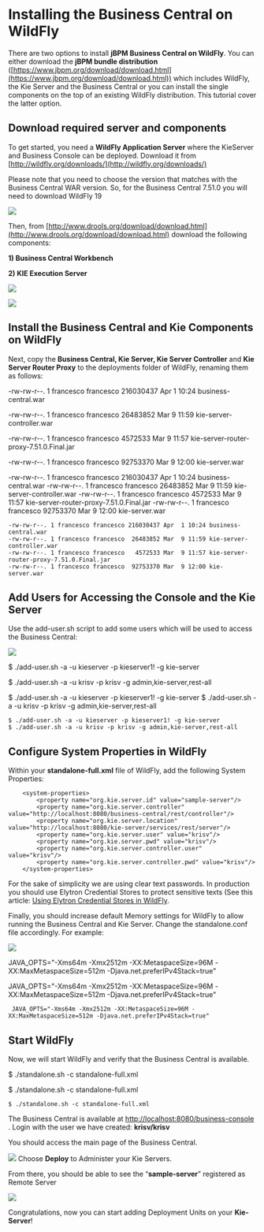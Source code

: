 # Installing the Business Central on WildFly 
There are two options to install **jBPM Business Central on WildFly**. You can either download the **jBPM bundle distribution** ([https://www.jbpm.org/download/download.html](https://www.jbpm.org/download/download.html)) which includes WildFly, the Kie Server and the Business Central or you can install the single components on the top of an existing WildFly distribution. This tutorial cover the latter option.

Download required server and components
---------------------------------------

To get started, you need a **WildFly Application Server** where the KieServer and Business Console can be deployed. Download it from [http://wildfly.org/downloads/](http://wildfly.org/downloads/)

Please note that you need to choose the version that matches with the Business Central WAR version. So, for the Business Central 7.51.0 you will need to download WildFly 19

![](https://go.ezodn.com/utilcave_com/ezoicbwa.png)

Then, from [http://www.drools.org/download/download.html](http://www.drools.org/download/download.html) download the following components:

**1) Business Central Workbench**

**2) KIE Execution Server**

![](https://go.ezodn.com/utilcave_com/ezoicbwa.png)

![](https://www.mastertheboss.com/images/stories/drools/business-central-download.png)

Install the Business Central and Kie Components on WildFly
----------------------------------------------------------

Next, copy the **Business Central, Kie Server, Kie Server Controller** and **Kie Server Router Proxy** to the deployments folder of WildFly, renaming them as follows:

-rw-rw-r--. 1 francesco francesco 216030437 Apr 1  10:24 business-central.war

-rw-rw-r--. 1 francesco francesco 26483852 Mar 9  11:59 kie-server-controller.war

-rw-rw-r--. 1 francesco francesco 4572533 Mar 9  11:57 kie-server-router-proxy-7.51.0.Final.jar

-rw-rw-r--. 1 francesco francesco 92753370 Mar 9  12:00 kie-server.war

-rw-rw-r--. 1 francesco francesco 216030437 Apr 1 10:24 business-central.war -rw-rw-r--. 1 francesco francesco 26483852 Mar 9 11:59 kie-server-controller.war -rw-rw-r--. 1 francesco francesco 4572533 Mar 9 11:57 kie-server-router-proxy-7.51.0.Final.jar -rw-rw-r--. 1 francesco francesco 92753370 Mar 9 12:00 kie-server.war

```
-rw-rw-r--. 1 francesco francesco 216030437 Apr  1 10:24 business-central.war
-rw-rw-r--. 1 francesco francesco  26483852 Mar  9 11:59 kie-server-controller.war
-rw-rw-r--. 1 francesco francesco   4572533 Mar  9 11:57 kie-server-router-proxy-7.51.0.Final.jar
-rw-rw-r--. 1 francesco francesco  92753370 Mar  9 12:00 kie-server.war

```

Add Users for Accessing the Console and the Kie Server
------------------------------------------------------

Use the add-user.sh script to add some users which will be used to access the Business Central:

![](https://go.ezodn.com/utilcave_com/ezoicbwa.png)

$ ./add-user.sh -a -u kieserver -p kieserver1! -g kie-server

$ ./add-user.sh -a -u krisv -p krisv -g admin,kie-server,rest-all

$ ./add-user.sh -a -u kieserver -p kieserver1! -g kie-server $ ./add-user.sh -a -u krisv -p krisv -g admin,kie-server,rest-all

```
$ ./add-user.sh -a -u kieserver -p kieserver1! -g kie-server
$ ./add-user.sh -a -u krisv -p krisv -g admin,kie-server,rest-all
```

Configure System Properties in WildFly
--------------------------------------

Within your **standalone-full.xml** file of WildFly, add the following System Properties:

<property  name="org.kie.server.id"  value="sample-server"/>

<property  name="org.kie.server.controller"  value="http://localhost:8080/business-central/rest/controller"/>

<property  name="org.kie.server.location"  value="http://localhost:8080/kie-server/services/rest/server"/>

<property  name="org.kie.server.user"  value="krisv"/>

<property  name="org.kie.server.pwd"  value="krisv"/>

<property  name="org.kie.server.controller.user"  value="krisv"/>

<property  name="org.kie.server.controller.pwd"  value="krisv"/>

<system-properties> <property name="org.kie.server.id" value="sample-server"/> <property name="org.kie.server.controller" value="http://localhost:8080/business-central/rest/controller"/> <property name="org.kie.server.location" value="http://localhost:8080/kie-server/services/rest/server"/> <property name="org.kie.server.user" value="krisv"/> <property name="org.kie.server.pwd" value="krisv"/> <property name="org.kie.server.controller.user" value="krisv"/> <property name="org.kie.server.controller.pwd" value="krisv"/> </system-properties>

```
    <system-properties>
        <property name="org.kie.server.id" value="sample-server"/>
        <property name="org.kie.server.controller" value="http://localhost:8080/business-central/rest/controller"/>
        <property name="org.kie.server.location" value="http://localhost:8080/kie-server/services/rest/server"/>
        <property name="org.kie.server.user" value="krisv"/> 
        <property name="org.kie.server.pwd" value="krisv"/>
        <property name="org.kie.server.controller.user" value="krisv"/>
        <property name="org.kie.server.controller.pwd" value="krisv"/>
    </system-properties>

```

For the sake of simplicity we are using clear text passwords. In production you should use Elytron Credential Stores to protect sensitive texts (See this article: [Using Elytron Credential Stores in WildFly](https://www.mastertheboss.com/jbossas/jboss-security/using-credential-stores-to-store-your-passwords-in-wildfly-11/).

Finally, you should increase default Memory settings for WildFly to allow running the Business Central and Kie Server. Change the standalone.conf file accordingly. For example:

![](https://go.ezodn.com/utilcave_com/ezoicbwa.png)

JAVA_OPTS="-Xms64m -Xmx2512m -XX:MetaspaceSize=96M -XX:MaxMetaspaceSize=512m -Djava.net.preferIPv4Stack=true"

JAVA_OPTS="-Xms64m -Xmx2512m -XX:MetaspaceSize=96M -XX:MaxMetaspaceSize=512m -Djava.net.preferIPv4Stack=true"

```
 JAVA_OPTS="-Xms64m -Xmx2512m -XX:MetaspaceSize=96M -XX:MaxMetaspaceSize=512m -Djava.net.preferIPv4Stack=true"

```

Start WildFly
-------------

Now, we will start WildFly and verify that the Business Central is available.

$ ./standalone.sh -c standalone-full.xml

$ ./standalone.sh -c standalone-full.xml

```
$ ./standalone.sh -c standalone-full.xml

```

The Business Central is available at [http://localhost:8080/business-console](http://localhost:8080/business-console) . Login with the user we have created: **krisv/krisv**

You should access the main page of the Business Central.

![](https://www.mastertheboss.com/images/stories/drools/business_central1.png)
 Choose **Deploy** to Administer your Kie Servers.

From there, you should be able to see the “**sample-server**” registered as Remote Server

![](https://www.mastertheboss.com/images/stories/drools/configurebc-wildfly.png)

Congratulations, now you can start adding Deployment Units on your **Kie-Server**!
